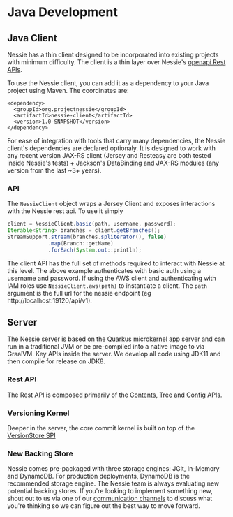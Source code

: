 # Java Development

## Java Client

Nessie has a thin client designed to be incorporated into existing projects with minimum 
difficulty. The client is a thin layer over Nessie's [openapi Rest APIs](rest.md).

To use the Nessie client, you can add it as a dependency to your Java project using 
Maven. The coordinates are:

```
<dependency>
  <groupId>org.projectnessie</groupId>
  <artifactId>nessie-client</artifactId>
  <version>1.0-SNAPSHOT</version>
</dependency> 
```

For ease of integration with tools that carry many dependencies, the Nessie client's 
dependencies are declared optionaly. It is designed to work with 
any recent version JAX-RS client (Jersey and Resteasy are both tested inside Nessie's 
tests) + Jackson's DataBinding and JAX-RS modules (any version from the last ~3+ years).


### API

The `NessieClient` object wraps a Jersey Client and exposes interactions with the Nessie rest api. To use it simply

```java
client = NessieClient.basic(path, username, password);
Iterable<String> branches = client.getBranches();
StreamSupport.stream(branches.spliterator(), false)
             .map(Branch::getName)
             .forEach(System.out::println);
```

The client API has the full set of methods required to interact with Nessie at this level. The above example
authenticates with basic auth using a username and password. If using the AWS client and authenticating with IAM roles
use `NessieClient.aws(path)` to instantiate a client. The `path` argument is the full url for the nessie endpoint (eg
http://localhost:19120/api/v1).

## Server
The Nessie server is based on the Quarkus microkernel app server and can run in a traditional 
JVM or be pre-compiled into a native image to via GraalVM. Key APIs inside the server. 
We develop all code using JDK11 and then compile for release on JDK8.

### Rest API 
The Rest API is composed primarily of the [Contents](https://github.com/projectnessie/nessie/blob/main/model/src/main/java/com/dremio/nessie/api/ContentsApi.java), [Tree](https://github.com/projectnessie/nessie/blob/main/model/src/main/java/com/dremio/nessie/api/TreeApi.java) and [Config](https://github.com/projectnessie/nessie/blob/main/model/src/main/java/com/dremio/nessie/api/ConfigApi.java) APIs.

### Versioning Kernel
Deeper in the server, the core commit kernel is built on top of the [VersionStore SPI](https://github.com/projectnessie/nessie/blob/main/versioned/spi/src/main/java/com/dremio/nessie/versioned/VersionStore.java)  

### New Backing Store

Nessie comes pre-packaged with three storage engines: JGit, In-Memory and DynamoDB. 
For production deployments, DynamoDB is the recommended storage engine. The Nessie 
team is always evaluating new potential backing stores. If you're looking to implement 
something new, shout out to us via one of our [communication channels](index.md) to 
discuss what you're thinking so we can figure out the best way to move forward. 